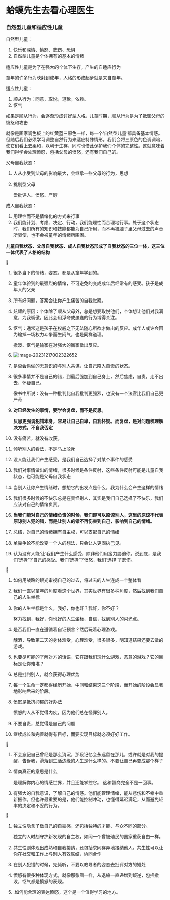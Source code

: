 # 蛤蟆先生去看心理医生

### 自然型儿童和适应性儿童

自然型儿童：

1. 快乐和深情、愤怒、悲伤、恐惧
2. 自然型儿童是个体拥有的基本的情绪

适应性儿童是为了在强大的个体下生存，产生的自适应行为

童年的许多行为映射到成年，人格的形成起步就是来自童年。

适应性儿童：

1. 顺从行为：同意，取悦，道歉，依赖。
2. 怄气

如果是顺从行为，会逐渐形成讨好型人格。儿童时期，顺从行为是为了抵御父母的愤怒和攻击

就像是画家调色板上的红黄蓝三原色一样，每一个‘自然型儿童’都具备基本情感。但随后我们必须学习调整自然行为来适应特殊情形。我们会将三原色的色调调暗，使它们看上去柔和，以利于生存，同时也借此保护我们个体的完整性。这就意味着我们得学会处理愤怒，包括父母的愤怒，还有我们自己的。

父母自我状态：

1. 人从小受到父母的影响最大，会继承一些父母的行为，思想

2. 挑剔型父母

   爱批评人、愤怒、严厉

成人自我状态：

1. 用理性而不是情绪化的方式来行事
2. 我们能计划、考虑、决定、行动，我们能理性而合理地行事。处于这个状态时，我们所有的知识和技能都能为自己所用，而不再被脑子里父母过去的声音所驱使，也不会被童年的情绪所围困。

**儿童自我状态、父母自我状态、成人自我状态形成了自我状态的三位一体，这三位一体代表了人格的结构**

🦊 

1. 很多当下的情绪，姿态，都是从童年学到的。

2. 童年体验到的最强烈的情绪，不可避免的变成成年后经常有的感受。孩子是成年人的父亲

3. 所有好问题，答案会让你产生痛苦的自我觉察。

4. 炫耀的原因：个体除了顺从父母外，总是想要取悦他们，个体想让他们对我满意，为我骄傲，因此会用浮夸或愚蠢的行为博得关注。

5. 怄气：通常这是孩子在权威之下无法随心所欲才做出的反应。成年人或许会因为输掉一场权力斗争而生闷气，也是同样道理。

   撒泼、怄气是输家在对强大的赢家做出反应。

6. ![image-20231217002322652](https://note.youdao.com/yws/public/resource/c0325b9de68d98bfac2d3052ab68828f/xmlnote/WEBRESOURCE655d985ee04b600f5fcf312a7d17e99a/10954)

7. 是否会偷偷的无意识的与别人共谋，让自己陷入自责的状态。

8. 很多事情并不是自己的错，到最后强加到自己身上，然后焦虑，自责，走不出去，怀疑自己。

   像书中所说：没有一种批判比自我批判更强烈，也没有一个法官比我们自己更严苛

9. **对已经发生的事情，要学会复盘，而不是反思。**

   **反思更强调犯错本身，容易让自己自卑，自我怀疑。而复盘，是对问题梳理解决方式，不自我否定**
   
10. 没有痛苦，就没有收获。
11. 倾听别人的看法，不是马上驳斥
12. 没人能让我们产生感受，是我们自己选择了对某个事件的感受
13. 我们对事情做出的情绪，很多时候是条件反射，这些条件反射可能是儿童自我状态，也可能是父母自我状态
14. 当别人让你产生情绪时，想想它的出发点是什么，我为什么会产生这样的情绪
15. 我们很多时候的不快乐总是在责怪别人，其实是我们自己选择了不快乐，我们应该对自己的情绪负责。
16. **当我们能对自己的情绪负责的时候，我们即可以原谅别人，这里的原谅不代表原谅别人犯的错，而是让别人的错不再伤害到自己，影响到自己的情绪。**
17. 总结，对自己的情绪拥有自主权，可以支配自己的情绪
18.  单靠争论不能改变一个人的想法，只会让人更固执己见。
19. 认为没有人能‘让’我们产生什么感受，除非他们用蛮力胁迫你。说到底，是我们‘选择’了自己的感受。我们‘选择’了愤怒，我们‘选择’了悲伤。

 🐹

1. 如何用战略的眼光审视自己的过去，将过去的人生连成一个整体看

2. 我们一直以童年的角度看这个世界，其实世界有很多种角度，然后找到我们自己的人生坐标

3. 你的人生坐标是什么，我好，你也好？我好，你不好？

   努力找到，我好，你也好的人生坐标，自信，找到别人的闪光点。

4. 是否我们一直在遵循着自证预言？然后玩着心理游戏。

   醺酒，导致第二天的身体难受，心理难受，很多很多，明知道结果还要去做的游戏。

5. 也要尽可能的了解对方的话语，它在跟我们玩什么游戏，恶意的游戏？它的目标是让你难堪？

6. 总是批判别人，就会获得心理优势

7. 每一个生命一定都得经历开始、中间和结束这三个阶段，而开始的阶段会显著地影响后来的阶段。

8. 愤怒是抵抗抑郁的好办法

   愤怒的人从不觉得内疚，因为他们总在怪罪别人。

9. 不要自责，总觉得是自己的问题

10. 继续成长和完善就得有目标，而要实现目标就必须好好工作。

🐥

1.  不会忘记自己曾经是那么消沉，那段记忆会永远留在那儿，或许就是对我的提醒，告诉我，滑落到生活边缘的人生是什么样的。不要让自己再变成那个样子

2. 情商真正的意思是什么

   是理解你内心的情感世界，并且还能掌控它。 这和智商完全不是一回事。

3. 有强大的自我意识，了解自己的情感。他们能管理情绪，能从悲伤和不幸中重新振作。但也许最重要的是，他们能控制冲动，也懂得延迟满足，从而避免轻率的决定和不妥的行为。

🐻

1. 独立性隐含了做自己的自豪感，还包括独特的才能、与众不同的部分。

   独立的人时刻守护新发现的自主权，如同一个曾被殖民的国家重获自由一样。

2. 共生性则体现出成熟和自我接纳，还包括求同存异地接纳他人。共生性可以让你在社交和工作上与别人有效联结，协同合作

3. 在别人犯错的时候，先倾听，不要以教导者的姿态去批评对方的短处

4. 愤怒有很多种体现方式，就像那张图一样，从退缩一直递增到叛逆，包括撒泼，怄气都是愤怒的表现。
5. .如何能合理的表达愤怒，这个是一个值得学习的地方。

